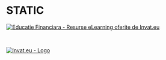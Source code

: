 # STATIC

[![Educatie Financiara - Resurse eLearning oferite de Invat.eu](https://user-images.githubusercontent.com/50270662/227979636-c5eb9e80-4e1f-4a98-9584-cb205813d6bc.jpg)](https://www.elearning.invat.eu/educatie-financiara/reguli-simple/)

<br />

[![Invat.eu - Logo](https://user-images.githubusercontent.com/50270662/227792451-d9cc7dab-4751-467e-b110-ea8683a82226.svg)](https://invat.eu/)
